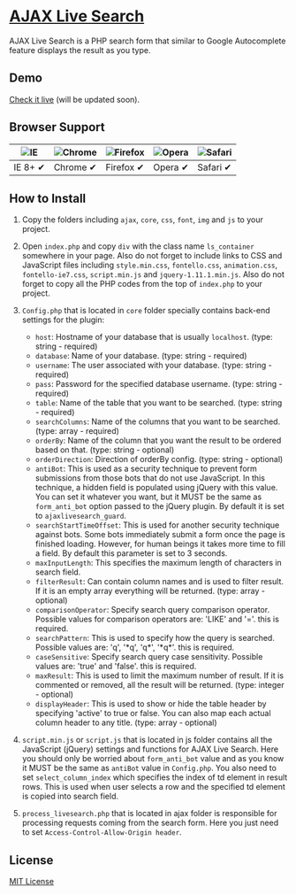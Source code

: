 # [AJAX Live Search](http://ajaxlivesearch.com)

AJAX Live Search is a PHP search form that similar to Google Autocomplete feature displays the result as you type.

## Demo

[Check it live](http://ajaxlivesearch.com) (will be updated soon).

## Browser Support

![IE](https://raw.github.com/alrra/browser-logos/master/internet-explorer/internet-explorer_48x48.png) | ![Chrome](https://raw.github.com/alrra/browser-logos/master/chrome/chrome_48x48.png) | ![Firefox](https://raw.github.com/alrra/browser-logos/master/firefox/firefox_48x48.png) | ![Opera](https://raw.github.com/alrra/browser-logos/master/opera/opera_48x48.png) | ![Safari](https://raw.github.com/alrra/browser-logos/master/safari/safari_48x48.png)
--- | --- | --- | --- | --- |
IE 8+ ✔ | Chrome ✔ | Firefox ✔ | Opera ✔ | Safari ✔ |

## How to Install

1. Copy the folders including `ajax`, `core`, `css`, `font`, `img` and `js` to your project.

2. Open `index.php` and copy `div` with the class name `ls_container` somewhere in your page. Also do not forget to include links to CSS and JavaScript files including `style.min.css`, `fontello.css`, `animation.css`, `fontello-ie7.css`, `script.min.js` and `jquery-1.11.1.min.js`. Also do not forget to copy all the PHP codes from the top of `index.php` to your project.

3. `Config.php` that is located in `core` folder specially contains back-end settings for the plugin:
	- `host`: Hostname of your database that is usually `localhost`. (type: string - required)
	- `database`: Name of your database. (type: string - required)
	- `username`: The user associated with your database. (type: string - required)
	- `pass`: Password for the specified database username. (type: string - required)
	- `table`: Name of the table that you want to be searched. (type: string - required)
	- `searchColumns`: Name of the columns that you want to be searched. (type: array - required)
	- `orderBy`: Name of the column that you want the result to be ordered based on that. (type: string - optional)
	- `orderDirection`: Direction of orderBy config. (type: string - optional)
	- `antiBot`: This is used as a security technique to prevent form submissions from those bots that do not use JavaScript. In this technique, a hidden field is populated using jQuery with this value. You can set it whatever you want, but it MUST be the same as `form_anti_bot` option passed to the jQuery plugin. By default it is set to `ajaxlivesearch_guard`.
	- `searchStartTimeOffset`: This is used for another security technique against bots. Some bots immediately submit a form once the page is finished loading. However, for human beings it takes more time to fill a field. By default this parameter is set to 3 seconds.
	- `maxInputLength`: This specifies the maximum length of characters in search field.
	- `filterResult`: Can contain column names and is used to filter result. If it is an empty array everything will be returned. (type: array - optional)
	- `comparisonOperator`: Specify search query comparison operator. Possible values for comparison operators are: 'LIKE' and '='. this is required.
	- `searchPattern`: This is used to specify how the query is searched. Possible values are: 'q', '\*q', 'q\*', '\*q\*'. this is required.
	- `caseSensitive`: Specify search query case sensitivity. Possible values are: 'true' and 'false'. this is required.
	- `maxResult`: This is used to limit the maximum number of result. If it is commented or removed, all the result will be returned. (type: integer - optional)
	- `displayHeader`: This is used to show or hide the table header by specifying 'active' to true or false. You can also map each actual column header to any title. (type: array - optional)

4. `script.min.js` or `script.js` that is located in js folder contains all the JavaScript (jQuery) settings and functions for AJAX Live Search. Here you should only be worried about `form_anti_bot` value and as you know it MUST be the same as `antiBot` value in `Config.php`. You also need to set `select_column_index` which specifies the index of td element in result rows. This is used when user selects a row and the specified td element is copied into search field.

5. `process_livesearch.php` that is located in ajax folder is responsible for processing requests coming from the search form. Here you just need to set `Access-Control-Allow-Origin header`.

## License

[MIT License](https://github.com/iranianpep/ajax-live-search/blob/master/LICENSE.txt)
